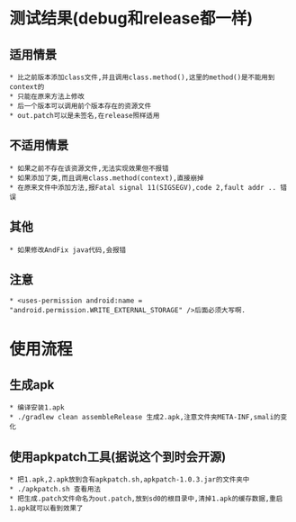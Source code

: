 测试结果(debug和release都一样)
===

适用情景
---

    * 比之前版本添加class文件,并且调用class.method(),这里的method()是不能用到context的
    * 只能在原来方法上修改
    * 后一个版本可以调用前个版本存在的资源文件
    * out.patch可以是未签名,在release照样适用

不适用情景
---

    * 如果之前不存在该资源文件,无法实现效果但不报错
    * 如果添加了类,而且调用class.method(context),直接崩掉
    * 在原来文件中添加方法,报Fatal signal 11(SIGSEGV),code 2,fault addr .. 错误

其他
---

    * 如果修改AndFix java代码,会报错

注意
---
    * <uses-permission android:name = "android.permission.WRITE_EXTERNAL_STORAGE" />后面必须大写啊.

使用流程
===

生成apk
---

    * 编译安装1.apk
    * ./gradlew clean assembleRelease 生成2.apk,注意文件夹META-INF,smali的变化

使用apkpatch工具(据说这个到时会开源)
---

    * 把1.apk,2.apk放到含有apkpatch.sh,apkpatch-1.0.3.jar的文件夹中
    * ./apkpatch.sh 查看用法
    * 把生成.patch文件命名为out.patch,放到sd0的根目录中,清掉1.apk的缓存数据,重启1.apk就可以看到效果了
